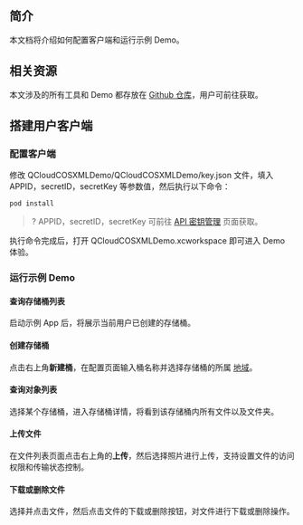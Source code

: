 ## 简介
本文档将介绍如何配置客户端和运行示例 Demo。

## 相关资源

本文涉及的所有工具和 Demo 都存放在 [Github 仓库](https://github.com/tencentyun/qcloud-sdk-ios-samples)，用户可前往获取。

## 搭建用户客户端
### 配置客户端

修改 QCloudCOSXMLDemo/QCloudCOSXMLDemo/key.json 文件，填入 APPID，secretID，secretKey 等参数值，然后执行以下命令：

```plaintext
pod install
```
>? APPID，secretID，secretKey 可前往 [API 密钥管理](https://console.cloud.tencent.com/cam/capi) 页面获取。
>

执行命令完成后，打开 QCloudCOSXMLDemo.xcworkspace 即可进入 Demo 体验。

### 运行示例 Demo

#### 查询存储桶列表

启动示例 App 后，将展示当前用户已创建的存储桶。

#### 创建存储桶

点击右上角**新建桶**，在配置页面输入桶名称并选择存储桶的所属 [地域](https://intl.cloud.tencent.com/document/product/436/6224)。

#### 查询对象列表

选择某个存储桶，进入存储桶详情，将看到该存储桶内所有文件以及文件夹。

#### 上传文件

在文件列表页面点击右上角的**上传**，然后选择照片进行上传，支持设置文件的访问权限和传输状态控制。

#### 下载或删除文件
选择并点击文件，然后点击文件的下载或删除按钮，对文件进行下载或删除操作。
